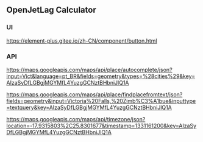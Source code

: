 ## OpenJetLag Calculator

### UI 

https://element-plus.gitee.io/zh-CN/component/button.html


### API

https://maps.googleapis.com/maps/api/place/autocomplete/json?input=Vict&language=pt_BR&fields=geometry&types=%28cities%29&key=AIzaSyDfLGBgjMGYMfL4YuzgGCNztBHbniJlQ1A

https://maps.googleapis.com/maps/api/place/findplacefromtext/json?fields=geometry&input=Victoria%20Falls,%20Zimb%C3%A1bue&inputtype=textquery&key=AIzaSyDfLGBgjMGYMfL4YuzgGCNztBHbniJlQ1A

https://maps.googleapis.com/maps/api/timezone/json?location=-17.9315803%2C25.8301677&timestamp=1331161200&key=AIzaSyDfLGBgjMGYMfL4YuzgGCNztBHbniJlQ1A
